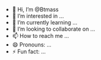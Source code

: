 - 👋 Hi, I’m @Btmass
- 👀 I’m interested in ...
- 🌱 I’m currently learning ...
- 💞️ I’m looking to collaborate on ...
- 📫 How to reach me ...
- 😄 Pronouns: ...
- ⚡ Fun fact: ...

<!---
Btmass/Btmass is a ✨ special ✨ repository because its `README.md` (this file) appears on your GitHub profile.
You can click the Preview link to take a look at your changes.
--->
